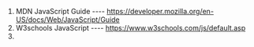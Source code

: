 1) MDN JavaScript Guide ---- https://developer.mozilla.org/en-US/docs/Web/JavaScript/Guide
2) W3schools JavaScript ---- https://www.w3schools.com/js/default.asp
3) 